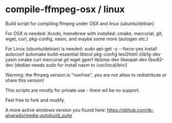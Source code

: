 # compile-ffmpeg-osx / linux
Build script for compiling ffmpeg under OSX and linux (ubuntu/debian)

For OSX is needed: Xcode, homebrew with installed: cmake, mercurial, git, wget, curl, pkg-config, nasm, and maybe some more (autogen etc.)

For Linux (ubuntu/debian) is needed: sudo apt-get -y --force-yes install autoconf automake build-essential libtool pkg-config texi2html zlib1g-dev yasm cmake curl mercurial git wget gperf liblzma-dev libexpat-dev libsdl2-dev (dedian needs sudo for install nasm to /usr/local/bin/)

Warning: the ffmpeg version is "nonfree", you are not allow to redistribute or share this version!

This scripts are mostly for private use - there wil be no support.

Feel free to fork and modify.

A more active windows version you found here: https://github.com/jb-alvarado/media-autobuild_suite
